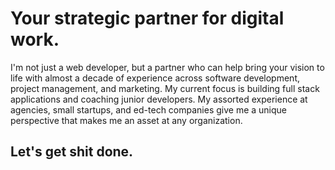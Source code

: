 # Your strategic partner for digital work.

I'm not just a web developer, but a partner who can help bring your vision to life with almost a decade of experience across software development, project management, and marketing. My current focus is building full stack applications and coaching junior developers. My assorted experience at agencies, small startups, and ed-tech companies give me a unique perspective that makes me an asset at any organization.

## Let's get shit done.
